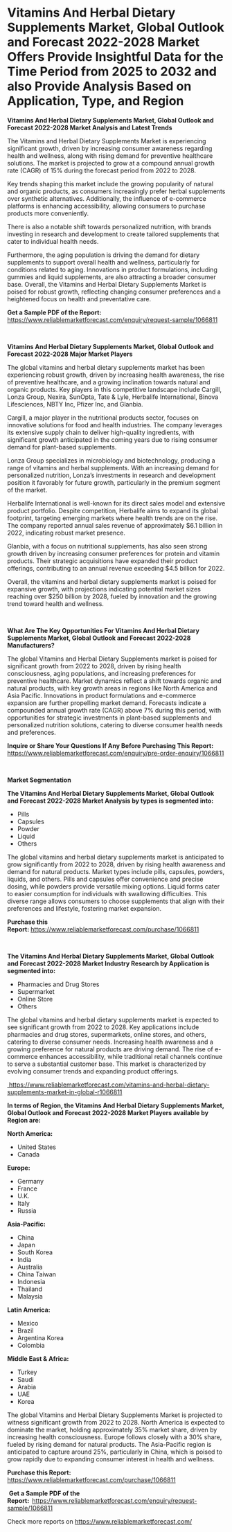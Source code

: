 <p><h1>Vitamins And Herbal Dietary Supplements Market, Global Outlook and Forecast 2022-2028 Market Offers Provide Insightful Data for the Time Period from 2025 to 2032 and also Provide Analysis Based on Application, Type, and Region</h1></p><p><strong>Vitamins And Herbal Dietary Supplements Market, Global Outlook and Forecast 2022-2028 Market Analysis and Latest Trends</strong></p>
<p><p>The Vitamins and Herbal Dietary Supplements Market is experiencing significant growth, driven by increasing consumer awareness regarding health and wellness, along with rising demand for preventive healthcare solutions. The market is projected to grow at a compound annual growth rate (CAGR) of 15% during the forecast period from 2022 to 2028. </p><p>Key trends shaping this market include the growing popularity of natural and organic products, as consumers increasingly prefer herbal supplements over synthetic alternatives. Additionally, the influence of e-commerce platforms is enhancing accessibility, allowing consumers to purchase products more conveniently. </p><p>There is also a notable shift towards personalized nutrition, with brands investing in research and development to create tailored supplements that cater to individual health needs. </p><p>Furthermore, the aging population is driving the demand for dietary supplements to support overall health and wellness, particularly for conditions related to aging. Innovations in product formulations, including gummies and liquid supplements, are also attracting a broader consumer base. Overall, the Vitamins and Herbal Dietary Supplements Market is poised for robust growth, reflecting changing consumer preferences and a heightened focus on health and preventative care.</p></p>
<p><strong>Get a Sample PDF of the Report:&nbsp;</strong> <a href="https://www.reliablemarketforecast.com/enquiry/request-sample/1066811?utm_campaign=3525&utm_medium=2&utm_source=Github&utm_content=ia&utm_term=21032025&utm_id=vitamins-and-herbal-dietary-supplements-market-global-outlook-and-forecast-2022-2028">https://www.reliablemarketforecast.com/enquiry/request-sample/1066811</a></p>
<p>&nbsp;</p>
<p><strong>Vitamins And Herbal Dietary Supplements Market, Global Outlook and Forecast 2022-2028 Major Market Players</strong></p>
<p><p>The global vitamins and herbal dietary supplements market has been experiencing robust growth, driven by increasing health awareness, the rise of preventive healthcare, and a growing inclination towards natural and organic products. Key players in this competitive landscape include Cargill, Lonza Group, Nexira, SunOpta, Tate & Lyle, Herbalife International, Binova Lifesciences, NBTY Inc, Pfizer Inc, and Glanbia.</p><p>Cargill, a major player in the nutritional products sector, focuses on innovative solutions for food and health industries. The company leverages its extensive supply chain to deliver high-quality ingredients, with significant growth anticipated in the coming years due to rising consumer demand for plant-based supplements.</p><p>Lonza Group specializes in microbiology and biotechnology, producing a range of vitamins and herbal supplements. With an increasing demand for personalized nutrition, Lonza’s investments in research and development position it favorably for future growth, particularly in the premium segment of the market.</p><p>Herbalife International is well-known for its direct sales model and extensive product portfolio. Despite competition, Herbalife aims to expand its global footprint, targeting emerging markets where health trends are on the rise. The company reported annual sales revenue of approximately $6.1 billion in 2022, indicating robust market presence.</p><p>Glanbia, with a focus on nutritional supplements, has also seen strong growth driven by increasing consumer preferences for protein and vitamin products. Their strategic acquisitions have expanded their product offerings, contributing to an annual revenue exceeding $4.5 billion for 2022.</p><p>Overall, the vitamins and herbal dietary supplements market is poised for expansive growth, with projections indicating potential market sizes reaching over $250 billion by 2028, fueled by innovation and the growing trend toward health and wellness.</p></p>
<p>&nbsp;</p>
<p><strong>What Are The Key Opportunities For Vitamins And Herbal Dietary Supplements Market, Global Outlook and Forecast 2022-2028 Manufacturers?</strong></p>
<p><p>The global Vitamins and Herbal Dietary Supplements market is poised for significant growth from 2022 to 2028, driven by rising health consciousness, aging populations, and increasing preferences for preventive healthcare. Market dynamics reflect a shift towards organic and natural products, with key growth areas in regions like North America and Asia Pacific. Innovations in product formulations and e-commerce expansion are further propelling market demand. Forecasts indicate a compounded annual growth rate (CAGR) above 7% during this period, with opportunities for strategic investments in plant-based supplements and personalized nutrition solutions, catering to diverse consumer health needs and preferences.</p></p>
<p><strong>Inquire or Share Your Questions If Any Before Purchasing This Report:</strong> <a href="https://www.reliablemarketforecast.com/enquiry/pre-order-enquiry/1066811?utm_campaign=3525&utm_medium=2&utm_source=Github&utm_content=ia&utm_term=21032025&utm_id=vitamins-and-herbal-dietary-supplements-market-global-outlook-and-forecast-2022-2028">https://www.reliablemarketforecast.com/enquiry/pre-order-enquiry/1066811</a></p>
<p>&nbsp;</p>
<p><strong>Market Segmentation</strong></p>
<p><strong>The Vitamins And Herbal Dietary Supplements Market, Global Outlook and Forecast 2022-2028 Market Analysis by types is segmented into:</strong></p>
<p><ul><li>Pills</li><li>Capsules</li><li>Powder</li><li>Liquid</li><li>Others</li></ul></p>
<p><p>The global vitamins and herbal dietary supplements market is anticipated to grow significantly from 2022 to 2028, driven by rising health awareness and demand for natural products. Market types include pills, capsules, powders, liquids, and others. Pills and capsules offer convenience and precise dosing, while powders provide versatile mixing options. Liquid forms cater to easier consumption for individuals with swallowing difficulties. This diverse range allows consumers to choose supplements that align with their preferences and lifestyle, fostering market expansion.</p></p>
<p><strong>Purchase this Report:&nbsp;</strong><a href="https://www.reliablemarketforecast.com/purchase/1066811?utm_campaign=3525&utm_medium=2&utm_source=Github&utm_content=ia&utm_term=21032025&utm_id=vitamins-and-herbal-dietary-supplements-market-global-outlook-and-forecast-2022-2028">https://www.reliablemarketforecast.com/purchase/1066811</a></p>
<p>&nbsp;</p>
<p><strong>The Vitamins And Herbal Dietary Supplements Market, Global Outlook and Forecast 2022-2028 Market Industry Research by Application is segmented into:</strong></p>
<p><ul><li>Pharmacies and Drug Stores</li><li>Supermarket</li><li>Online Store</li><li>Others</li></ul></p>
<p><p>The global vitamins and herbal dietary supplements market is expected to see significant growth from 2022 to 2028. Key applications include pharmacies and drug stores, supermarkets, online stores, and others, catering to diverse consumer needs. Increasing health awareness and a growing preference for natural products are driving demand. The rise of e-commerce enhances accessibility, while traditional retail channels continue to serve a substantial customer base. This market is characterized by evolving consumer trends and expanding product offerings.</p></p>
<p><a href="https://www.reliablemarketforecast.com/vitamins-and-herbal-dietary-supplements-market-in-global-r1066811?utm_campaign=3525&utm_medium=2&utm_source=Github&utm_content=ia&utm_term=21032025&utm_id=vitamins-and-herbal-dietary-supplements-market-global-outlook-and-forecast-2022-2028">&nbsp;https://www.reliablemarketforecast.com/vitamins-and-herbal-dietary-supplements-market-in-global-r1066811</a></p>
<p><strong>In terms of Region, the Vitamins And Herbal Dietary Supplements Market, Global Outlook and Forecast 2022-2028 Market Players available by Region are:</strong></p>
<p>
    <p> <strong> North America: </strong>
        <ul>
            <li>United States</li>
            <li>Canada</li>
        </ul>
        </p> 
    <p> <strong> Europe: </strong>
        <ul>
            <li>Germany</li>
            <li>France</li>
            <li>U.K.</li>
            <li>Italy</li>
            <li>Russia</li>
        </ul>
        </p> 
    <p> <strong> Asia-Pacific: </strong>
        <ul>
            <li>China</li>
            <li>Japan</li>
            <li>South Korea</li>
            <li>India</li>
            <li>Australia</li>
            <li>China Taiwan</li>
            <li>Indonesia</li>
            <li>Thailand</li>
            <li>Malaysia</li>
        </ul>
        </p> 
    <p> <strong> Latin America: </strong>
        <ul>
            <li>Mexico</li>
            <li>Brazil</li>
            <li>Argentina Korea</li>
            <li>Colombia</li>
        </ul>
        </p> 
    <p> <strong> Middle East & Africa: </strong>
        <ul>
            <li>Turkey</li>
            <li>Saudi</li>
            <li>Arabia</li>
            <li>UAE</li>
            <li>Korea</li>
        </ul>
    </p>
    </p>
<p><p>The global Vitamins and Herbal Dietary Supplements Market is projected to witness significant growth from 2022 to 2028. North America is expected to dominate the market, holding approximately 35% market share, driven by increasing health consciousness. Europe follows closely with a 30% share, fueled by rising demand for natural products. The Asia-Pacific region is anticipated to capture around 25%, particularly in China, which is poised to grow rapidly due to expanding consumer interest in health and wellness.</p></p>
<p><strong>Purchase this Report: </strong><a href="https://www.reliablemarketforecast.com/purchase/1066811?utm_campaign=3525&utm_medium=2&utm_source=Github&utm_content=ia&utm_term=21032025&utm_id=vitamins-and-herbal-dietary-supplements-market-global-outlook-and-forecast-2022-2028">https://www.reliablemarketforecast.com/purchase/1066811</a></p>
<p>&nbsp;<strong>Get a Sample PDF of the Report:&nbsp;&nbsp;</strong><a href="https://www.reliablemarketforecast.com/enquiry/request-sample/1066811?utm_campaign=3525&utm_medium=2&utm_source=Github&utm_content=ia&utm_term=21032025&utm_id=vitamins-and-herbal-dietary-supplements-market-global-outlook-and-forecast-2022-2028">https://www.reliablemarketforecast.com/enquiry/request-sample/1066811</a></p>
<p><strong></strong></p>
<p>Check more reports on <a href="https://www.reliablemarketforecast.com/?utm_campaign=3525&utm_medium=2&utm_source=Github&utm_content=ia&utm_term=21032025&utm_id=vitamins-and-herbal-dietary-supplements-market-global-outlook-and-forecast-2022-2028">https://www.reliablemarketforecast.com/</a></p>